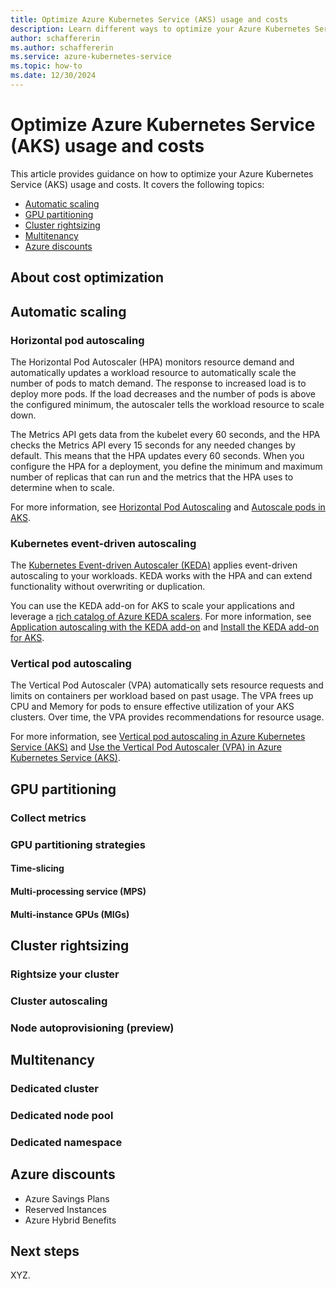 ```yaml
---
title: Optimize Azure Kubernetes Service (AKS) usage and costs
description: Learn different ways to optimize your Azure Kubernetes Service (AKS) usage and costs.
author: schaffererin
ms.author: schaffererin
ms.service: azure-kubernetes-service
ms.topic: how-to
ms.date: 12/30/2024
---
```


# Optimize Azure Kubernetes Service (AKS) usage and costs

This article provides guidance on how to optimize your Azure Kubernetes Service (AKS) usage and costs. It covers the following topics:

* [Automatic scaling](#automatic-scaling)
* [GPU partitioning](#gpu-partitioning)
* [Cluster rightsizing](#cluster-rightsizing)
* [Multitenancy](#multitenancy)
* [Azure discounts](#azure-discounts)

## About cost optimization


## Automatic scaling

### Horizontal pod autoscaling

The Horizontal Pod Autoscaler (HPA) monitors resource demand and automatically updates a workload resource to automatically scale the number of pods to match demand. The response to increased load is to deploy more pods. If the load decreases and the number of pods is above the configured minimum, the autoscaler tells the workload resource to scale down.

The Metrics API gets data from the kubelet every 60 seconds, and the HPA checks the Metrics API every 15 seconds for any needed changes by default. This means that the HPA updates every 60 seconds. When you configure the HPA for a deployment, you define the minimum and maximum number of replicas that can run and the metrics that the HPA uses to determine when to scale.

For more information, see [Horizontal Pod Autoscaling](https://kubernetes.io/docs/tasks/run-application/horizontal-pod-autoscale/) and [Autoscale pods in AKS](./tutorial-kubernetes-scale.md#autoscale-pods).

### Kubernetes event-driven autoscaling

The [Kubernetes Event-driven Autoscaler (KEDA)](https://keda.sh/) applies event-driven autoscaling to your workloads. KEDA works with the HPA and can extend functionality without overwriting or duplication.

You can use the KEDA add-on for AKS to scale your applications and leverage a [rich catalog of Azure KEDA scalers](https://keda.sh/docs/2.16/scalers/). For more information, see [Application autoscaling with the KEDA add-on](./keda-about.md) and [Install the KEDA add-on for AKS](./keda-deploy-add-on-cli.md).

### Vertical pod autoscaling

The Vertical Pod Autoscaler (VPA) automatically sets resource requests and limits on containers per workload based on past usage. The VPA frees up CPU and Memory for pods to ensure effective utilization of your AKS clusters. Over time, the VPA provides recommendations for resource usage.

For more information, see [Vertical pod autoscaling in Azure Kubernetes Service (AKS)](./vertical-pod-autoscaler.md) and [Use the Vertical Pod Autoscaler (VPA) in Azure Kubernetes Service (AKS)](./use-vertical-pod-autoscaler.md).

## GPU partitioning


### Collect metrics



### GPU partitioning strategies



#### Time-slicing


#### Multi-processing service (MPS)


#### Multi-instance GPUs (MIGs)


## Cluster rightsizing


### Rightsize your cluster



### Cluster autoscaling



### Node autoprovisioning (preview)



## Multitenancy

### Dedicated cluster



### Dedicated node pool



### Dedicated namespace



## Azure discounts

* Azure Savings Plans
* Reserved Instances
* Azure Hybrid Benefits


## Next steps

XYZ.
